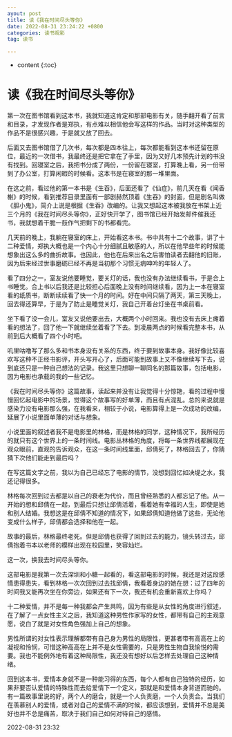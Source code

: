 ```yaml
---
ayout: post
title: 读《我在时间尽头等你》
date: 2022-08-31 23:24:22 +0800
categories: 读书观影
tag: 读书

---
```


* content
{:toc}


# 读《我在时间尽头等你》

 第一次在图书馆看到这本书，我就知道这肯定和那部电影有关，随手翻开看了前言和目录，才发现作者是郑执，有点难以相信他会写这样的作品。当时对这种类型的作品不是很感兴趣，于是就又放了回去。

 后面又去图书馆借了几次书，每次都是四本往上，每次都能看到这本书还留在原位，最近的一次借书，我最终还是把它拿在了手里，因为又好几本预先计划的书没有找到。回寝室之后，我把书分成了两份，一份留在寝室，打算晚上看，另一份带到了办公室，打算闲暇的时候看。这本书是在寝室的那一堆里面。

在这之前，看过他的第一本书是《生吞》，后面还看了《仙症》，前几天在看《闻香榭》的时候，看到推荐目录里面有一部剧赫然顶着《生吞》的封面，但是剧名叫做《胆小鬼》，简介上说是根据《生吞》改编的。让我又想起这本被我放在书架上近三个月的《我在时间尽头等你》，正好快开学了，图书馆已经开始发邮件催我还书，我就想着干脆一鼓作气把剩下的书都看完。

几天前的晚上，我躺在寝室的床上，开始看这本书。书中共有十二个故事，讲了十二种爱情，郑执大概也是一个内心十分细腻且敏感的人，所以在他早些年的时候能想象出这么多的曲折故事。也因此，他也在后来出名之后害怕读者去翻他的旧账，因为后来经过世事磨砺已经不再是当初那个习惯无病呻吟的年轻人了。

看了四分之一，室友说他要睡觉，要关灯的话，我也没有办法继续看书，于是合上书睡觉。合上书以后我还是比较担心后面晚上没有时间继续看，因为上一本在寝室看的纸质书，断断续续看了快一个月的时间。好在中间只隔了两天，第三天晚上，回去得还算早，于是为了防止是睡觉关灯，我自己开着台灯坐在书桌前看。

坐下看了没一会儿，室友又说他要出去，大概两个小时回来。我也没有去床上瘫着看的想法了，回了他一下就继续坐着看了下去。到凌晨两点的时候看完整本书，从前到后大概看了四个小时吧。

叽里咕噜写了那么多和书本身没有关系的东西，终于要到故事本身。我好像比较喜欢写这种不正经书影评，开头写开心了，后面可能到故事上又不像继续写下去，说到底还只是一种自己想法的记录。我这里只想聊一聊同名的那篇故事，包括电影，因为电影也承载的我的一些记忆。

《我在时间尽头等你》这篇故事，读起来并没有让我觉得十分惊艳，看的过程中慢慢回忆起电影中的场景，觉得这个故事写的好单薄，而且有点混乱。总的来说就是感染力没有电影那么强，在我看来，相较于小说，电影算得上是一次成功的改编，延展了小说里面单薄的对话与想象。

小说里面的叙述者我不是电影里的林格，而是林格的同学，这种情况下，我所经历的就只有这个世界上的一条时间线。电影丛林格的角度，将每一条世界线都展现在观众眼前，直观的告诉观众，在这一条时间线里面，邱倩死了，林格回去了，你猜猜下次他们能走到最后吗？

在写这篇文字之前，我以为自己已经忘了电影的情节，没想到回忆如决堤之水，我还记得很多。

林格每次回到过去都是以自己的衰老为代价，而且曾经熟悉的人都忘记了他。从一开始的想和邱倩在一起，到最后只想让邱倩活着，看着她有幸福的人生，即使是她和别人结婚。我想这是在邱倩不知道的情况下，如果邱倩知道他做了这些，无论他变成什么样子，邱倩都会选择和他在一起。

故事的最后，林格最终老死。但是邱倩也获得了回到过去的能力，镜头转过去，邱倩抱着书本以老师的模样出现在校园里，笑容灿烂。

这一次，换我去时间尽头等你。

这部电影是我第一次去深圳和小糖一起看的，看这部电影的时候，我还是对这段感情患得患失，看到林格一次次回到过去找邱倩，我看着身边的她在想：过了四年的时间我又能再次坐在你旁边，如果还有下一次，我还有机会重新喜欢上你吗？

十二种爱情，并不是每一种我都会产生共鸣，因为有些是从女性的角度进行叙述，在了解了一点女性主义之后，我知道这种男性作家写的女性，都带有自己的主观意愿，说白了就是对女性角色强加上自己的想象。

男性所谓的对女性表示理解都带有自己身为男性的局限性，更甚者带有高高在上的凝视和怜悯，可惜这种高高在上并不是女性需要的，只是男性生物自我愉悦的需要。我也不能例外地有着这种局限性，我还没有想好以后怎样去处理自己这种情绪。

回到这本书，爱情本身就不是一种能习得的东西，每个人都有自己独特的经历，如果非要否认爱情的特殊性而去给爱情下一个定义，那就是和爱情本身背道而驰的。有一篇故事里说的好，两个人的磨合，就是一个人负责磨，一个人负责合。当我们在羡慕别人的爱情，或者对自己的爱情不满的时候，都应该想到，爱情并不总是美好也并不总是痛苦，取决于我们自己如何对待自己的感情。

2022-08-31 23:32